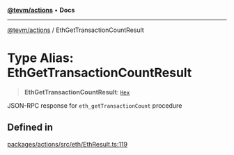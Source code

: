 [**@tevm/actions**](../README.md) • **Docs**

***

[@tevm/actions](../globals.md) / EthGetTransactionCountResult

# Type Alias: EthGetTransactionCountResult

> **EthGetTransactionCountResult**: [`Hex`](Hex.md)

JSON-RPC response for `eth_getTransactionCount` procedure

## Defined in

[packages/actions/src/eth/EthResult.ts:119](https://github.com/evmts/tevm-monorepo/blob/main/packages/actions/src/eth/EthResult.ts#L119)
